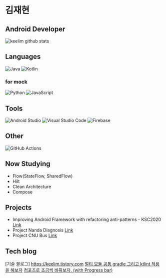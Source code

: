 # 김재현

## Android Developer

![keelim github stats](https://github-readme-stats.vercel.app/api?username=keelim&show_icons=true&show_icons=true&theme=radical)

## Languages

![Java](https://img.shields.io/badge/java-%23ED8B00.svg?style=for-the-badge&logo=java&logoColor=white)
![Kotlin](https://img.shields.io/badge/kotlin-%230095D5.svg?style=for-the-badge&logo=kotlin&logoColor=white)

### for mock

![Python](https://img.shields.io/badge/python-3670A0?style=for-the-badge&logo=python&logoColor=ffdd54)
![JavaScript](https://img.shields.io/badge/javascript-%23323330.svg?style=for-the-badge&logo=javascript&logoColor=%23F7DF1E)

## Tools

![Android Studio](https://img.shields.io/badge/Android%20Studio-3DDC84.svg?style=for-the-badge&logo=android-studio&logoColor=white)
![Visual Studio Code](https://img.shields.io/badge/Visual%20Studio%20Code-0078d7.svg?style=for-the-badge&logo=visual-studio-code&logoColor=white)
![Firebase](https://img.shields.io/badge/firebase-ffca28?style=for-the-badge&logo=firebase&logoColor=black)

## Other

![GitHub Actions](https://img.shields.io/badge/githubactions-%232671E5.svg?style=for-the-badge&logo=githubactions&logoColor=white)

## Now Studying

- Flow(StateFlow, SharedFlow)
- Hilt
- Clean Architecture
- Compose

## Projects

- Improving Android Framework with refactoring anti-patterns - KSC2020 [Link](https://www.dbpia.co.kr/Journal/articleDetail?nodeId=NODE10529930)
- Project Nanda Diagnosis
[Link](https://github.com/keelim/nandaDiagnosis)
- Project CNU Bus
[Link](https://github.com/keelim/project_cnuBus)

## Tech blog

[기술 블로그] https://keelim.tistory.com
[멀티 모듈 공통 gradle 그리고 ktlint 적용을 해보자](https://keelim.tistory.com/entry/%EC%95%88%EB%93%9C%EB%A1%9C%EC%9D%B4%EB%93%9C-%EB%A9%80%ED%8B%B0-%EB%AA%A8%EB%93%88-%EA%B3%B5%ED%86%B5-gradle-%EA%B7%B8%EB%A6%AC%EA%B3%A0-ktlint-%EC%A0%81%EC%9A%A9%EC%9D%84-%ED%95%B4%EB%B3%B4%EC%9E%90)
[컴포즈로 조금씩 바꿔보자. (with Progress bar)](https://keelim.tistory.com/entry/%EC%95%88%EB%93%9C%EB%A1%9C%EC%9D%B4%EB%93%9C-%EC%BB%B4%ED%8F%AC%EC%A6%88%EB%A1%9C-%EC%A1%B0%EA%B8%88%EC%94%A9-%EB%B0%94%EA%BF%94%EB%B3%B4%EC%9E%90-with-Progress-bar)
